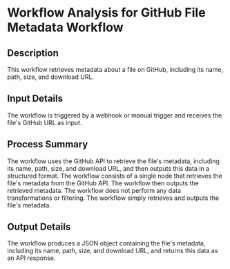 # Workflow Analysis for GitHub File Metadata Workflow

## Description
This workflow retrieves metadata about a file on GitHub, including its name, path, size, and download URL.

## Input Details
The workflow is triggered by a webhook or manual trigger and receives the file's GitHub URL as input.

## Process Summary
The workflow uses the GitHub API to retrieve the file's metadata, including its name, path, size, and download URL, and then outputs this data in a structured format. The workflow consists of a single node that retrieves the file's metadata from the GitHub API. The workflow then outputs the retrieved metadata. The workflow does not perform any data transformations or filtering. The workflow simply retrieves and outputs the file's metadata.

## Output Details
The workflow produces a JSON object containing the file's metadata, including its name, path, size, and download URL, and returns this data as an API response.
